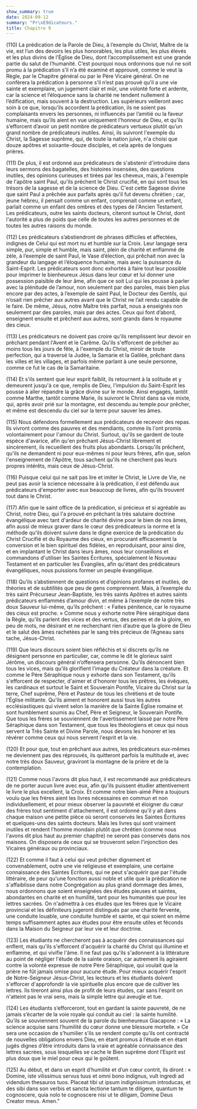 ```yaml
---
show_summary: true
date: 2024-09-12
summary: "Pr\xE9dicateurs."
title: Chapitre 9
---
```




(110) La prédication de la Parole de Dieu, à l’exemple du Christ, Maître de la vie, est l’un des devoirs les plus honorables, les plus utiles, les plus élevés et les plus divins de l’Église de Dieu, dont l’accomplissement est une grande partie du salut de l’humanité. C’est pourquoi nous ordonnons que nul ne soit promu à la prédication s’il n’a été examiné et approuvé, comme le veut la Règle, par le Chapitre général ou par le Père Vicaire général. On ne confèrera la prédication à personne s’il n’est pas prouvé qu’il a une vie sainte et exemplaire, un jugement clair et mûr, une volonté forte et ardente, car la science et l’éloquence sans la charité ne tendent nullement à l’édification, mais souvent à la destruction. Les supérieurs veilleront avec soin à ce que, lorsqu’ils accordent la prédication, ils ne soient pas complaisants envers les personnes, ni influencés par l’amitié ou la faveur humaine, mais qu’ils aient en vue uniquement l’honneur de Dieu, et qu’ils s’efforcent d’avoir un petit nombre de prédicateurs vertueux plutôt qu’un grand nombre de prédicateurs inutiles.  Ainsi, ils suivront l'exemple du Christ, la Sagesse suprême, qui, de toute la nation juive, n'a choisi que douze apôtres et soixante-douze disciples, et cela après de longues prières. 

(111) De plus, il est ordonné aux prédicateurs de s'abstenir d'introduire dans leurs sermons des bagatelles, des histoires insensées, des questions inutiles, des opinions curieuses et tirées par les cheveux, mais, à l'exemple de l'apôtre saint Paul, qu'ils prêchent le Christ crucifié, en qui sont tous les trésors de la sagesse et de la science de Dieu. C'est cette Sagesse divine que saint Paul a prêchée aux parfaits après qu'il fut devenu chrétien ; car, jeune hébreu, il pensait comme un enfant, comprenait comme un enfant, parlait comme un enfant des ombres et des types de l'Ancien Testament. Les prédicateurs, outre les saints docteurs, citeront surtout le Christ, dont l'autorité a plus de poids que celle de toutes les autres personnes et de toutes les autres raisons du monde. 

 (112) Les prédicateurs s’abstiendront de phrases difficiles et affectées, indignes de Celui qui est mort nu et humble sur la Croix. Leur langage sera simple, pur, simple et humble, mais saint, plein de charité et enflammé de zèle, à l’exemple de saint Paul, le Vase d’élection, qui prêchait non avec la grandeur du langage et l’éloquence humaine, mais avec la puissance du Saint-Esprit. Les prédicateurs sont donc exhortés à faire tout leur possible pour imprimer le bienheureux Jésus dans leur cœur et lui donner une possession paisible de leur âme, afin que ce soit Lui qui les pousse à parler avec la plénitude de l’amour, non seulement par des paroles, mais bien plus encore par des actes, à l’exemple de saint Paul, le Docteur des Gentils, qui n’osait rien prêcher aux autres avant que le Christ ne l’ait rendu capable de le faire. De même, Jésus, notre Maître très parfait, nous a enseignés non seulement par des paroles, mais par des actes. Ceux qui font d’abord, enseignent ensuite et prêchent aux autres, sont grands dans le royaume des cieux.

(113) Les prédicateurs ne doivent pas croire qu'ils remplissent leur devoir en prêchant pendant l'Avent et le Carême. Qu'ils s'efforcent de prêcher au moins tous les jours de fête, à l'exemple du Christ, miroir de toute perfection, qui a traversé la Judée, la Samarie et la Galilée, prêchant dans les villes et les villages, et parfois même parlant à une seule personne, comme ce fut le cas de la Samaritaine.

(114) Et s'ils sentent que leur esprit faiblit, ils retournent à la solitude et y demeurent jusqu'à ce que, remplis de Dieu, l'impulsion du Saint-Esprit les pousse à aller répandre la grâce divine sur le monde. Ainsi engagés, tantôt comme Marthe, tantôt comme Marie, ils suivront le Christ dans sa vie mixte, qui, après avoir prié sur la montagne, est descendu au temple pour prêcher, et même est descendu du ciel sur la terre pour sauver les âmes.

(115) Nous défendons formellement aux prédicateurs de recevoir des repas.  Ils vivront comme des pauvres et des mendiants, comme ils l'ont promis volontairement pour l'amour du Christ. Surtout, qu'ils se gardent de toute espèce d'avarice, afin qu'en prêchant Jésus-Christ librement et sincèrement, ils recueillent des fruits plus abondants. Lorsqu'ils prêchent, qu'ils ne demandent ni pour eux-mêmes ni pour leurs frères, afin que, selon l'enseignement de l'Apôtre, tous sachent qu'ils ne cherchent pas leurs propres intérêts, mais ceux de Jésus-Christ. 

(116) Puisque celui qui ne sait pas lire et imiter le Christ, le Livre de Vie, ne peut pas avoir la science nécessaire à la prédication, il est défendu aux prédicateurs d'emporter avec eux beaucoup de livres, afin qu'ils trouvent tout dans le Christ. 

(117) Afin que le saint office de la prédication, si précieux et si agréable au Christ, notre Dieu, qui l'a prouvé en prêchant la très salutaire doctrine évangélique avec tant d'ardeur de charité divine pour le bien de nos âmes,  afin aussi de mieux graver dans le cœur des prédicateurs la norme et la méthode qu'ils doivent suivre dans le digne exercice de la prédication du Christ Crucifié et du Royaume des cieux, en procurant efficacement la conversion et le bien spirituel des fidèles, en reproduisant, pour ainsi dire, et en implantant le Christ dans leurs âmes, nous leur conseillons et commandons d'utiliser les Saintes Écritures, spécialement le Nouveau Testament et en particulier les Évangiles, afin qu'étant des prédicateurs évangéliques, nous puissions former un peuple évangélique.

(118) Qu’ils s’abstiennent de questions et d’opinions profanes et inutiles, de théories et de subtilités que peu de gens comprennent. Mais, à l’exemple du très saint Précurseur Jean-Baptiste, les très saints Apôtres et autres saints prédicateurs enflammés d’amour divin, et même à l’exemple de notre très doux Sauveur lui-même, qu’ils prêchent : « Faites pénitence, car le royaume des cieux est proche. » Comme nous y exhorte notre Père séraphique dans la Règle, qu’ils parlent des vices et des vertus, des peines et de la gloire, en peu de mots, ne désirant et ne recherchant rien d’autre que la gloire de Dieu et le salut des âmes rachetées par le sang très précieux de l’Agneau sans tache, Jésus-Christ.

(119) Que leurs discours soient bien réfléchis et si discrets qu’ils ne désignent personne en particulier, car, comme le dit le glorieux saint Jérôme, un discours général n’offensera personne. Qu’ils dénoncent bien tous les vices, mais qu’ils glorifient l’image du Créateur dans la créature.  Et comme le Père Séraphique nous y exhorte dans son Testament, qu'ils s'efforcent de respecter, d'aimer et d'honorer tous les prêtres, les évêques, les cardinaux et surtout le Saint et Souverain Pontife, Vicaire du Christ sur la terre, Chef suprême, Père et Pasteur de tous les chrétiens et de toute l'Église militante. Qu'ils aiment et honorent aussi tous les autres ecclésiastiques qui vivent selon la manière de la Sainte Église romaine et sont humblement soumis au Chef, Père et Seigneur, le Souverain Pontife. Que tous les frères se souviennent de l'avertissement laissé par notre Père Séraphique dans son Testament, que tous les théologiens et ceux qui nous servent la Très Sainte et Divine Parole, nous devons les honorer et les révérer comme ceux qui nous servent l'esprit et la vie. 

(120) Et pour que, tout en prêchant aux autres, les prédicateurs eux-mêmes ne deviennent pas des réprouvés, ils quitteront parfois la multitude et, avec notre très doux Sauveur, graviront la montagne de la prière et de la contemplation. 

(121) Comme nous l'avons dit plus haut, il est recommandé aux prédicateurs de ne porter aucun livre avec eux, afin qu'ils puissent étudier attentivement le livre le plus excellent, la Croix. Et comme notre bien-aimé Père a toujours voulu que les frères aient les livres nécessaires en commun et non individuellement, et pour mieux observer la pauvreté et éloigner du cœur des frères tout sentiment d'attachement, il est ordonné qu'il y ait dans chaque maison une petite pièce où seront conservés les Saintes Écritures et quelques-uns des saints docteurs. Mais les livres qui sont vraiment inutiles et rendent l'homme mondain plutôt que chrétien (comme nous l'avons dit plus haut au premier chapitre) ne seront pas conservés dans nos maisons. On disposera de ceux qui se trouveront selon l'injonction des Vicaires généraux ou provinciaux.

 (122) Et comme il faut à celui qui veut prêcher dignement et convenablement, outre une vie religieuse et exemplaire, une certaine connaissance des Saintes Ecritures, qui ne peut s'acquérir que par l'étude littéraire, de peur qu'une fonction aussi noble et utile que la prédication ne s'affaiblisse dans notre Congrégation au plus grand dommage des âmes, nous ordonnons que soient enseignées des études pieuses et saintes, abondantes en charité et en humilité, tant pour les humanités que pour les lettres sacrées. On n'admettra à ces études que les frères que le Vicaire provincial et les définiteurs jugeront distingués par une charité fervente, une conduite louable, une conduite humble et sainte, et qui soient en même temps suffisamment aptes aux études pour être ensuite utiles et féconds dans la Maison du Seigneur par leur vie et leur doctrine.

(123) Les étudiants ne chercheront pas à acquérir des connaissances qui enflent, mais qu'ils s'efforcent d'acquérir la charité du Christ qui illumine et enflamme, et qui vivifie l'âme.  Il ne faut pas qu'ils s'adonnent à la littérature au point de négliger l'étude de la sainte oraison, car autrement ils agiraient contre la volonté expresse de notre Père Séraphique, qui voulait que la prière ne fût jamais omise pour aucune étude. Pour mieux acquérir l'esprit de Notre-Seigneur Jésus-Christ, les lecteurs et les étudiants doivent s'efforcer d'approfondir la vie spirituelle plus encore que de cultiver les lettres. Ils tireront ainsi plus de profit de leurs études, car sans l'esprit on n'atteint pas le vrai sens, mais la simple lettre qui aveugle et tue.

(124) Les étudiants s’efforceront, tout en gardant la sainte pauvreté, de ne jamais s’écarter de la voie royale qui conduit au ciel : la sainte humilité. Qu’ils se souviennent souvent de la parole du bienheureux Giacapone : « La science acquise sans l’humilité du cœur donne une blessure mortelle. » Ce sera une occasion de s’humilier s’ils se rendent compte qu’ils ont contracté de nouvelles obligations envers Dieu, en étant promus à l’étude et en étant jugés dignes d’être introduits dans la vraie et agréable connaissance des lettres sacrées, sous lesquelles se cache le Bien suprême dont l’Esprit est plus doux que le miel pour ceux qui le goûtent. 

(125) Au début, et dans un esprit d’humilité et d’un cœur contrit, ils diront : « Domine, iste vilissimus servus tuus et omni bono indignus, vult ingredi ad videndum thesauros tuos.  Placeat tibi ut ipsum indignissimum introducas, et des sibi dans son verbis et sancta lectione tantum te diligere, quantum te cognoscere, quia nolo te cognoscere nisi ut te diligam, Domine Deus Creator meus.  Amen."
